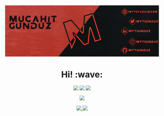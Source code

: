 [![Social banner for myygunduz](https://github.com/myygunduz/myygunduz/blob/main/ReadMe.gif)](https://myygyazilim.com)


<h1 align='center'> Hi! :wave: </h1>

<p align="center"><a href="https://twitter.com/myygunduz" target="_blank"><img src="https://img.shields.io/badge/twitter-%231DA1F2.svg?&style=for-the-badge&logo=twitter&logoColor=white" height=25></a> <a href="https://www.linkedin.com/in/myygunduz/" target="_blank"><img src="https://img.shields.io/badge/linkedin-%230077B5.svg?&style=for-the-badge&logo=linkedin&logoColor=white" height=25></a> <a href="https://www.instagram.com/myygunduz/" target="_blank"><img src="https://img.shields.io/badge/instagram-%23E4405F.svg?&style=for-the-badge&logo=instagram&logoColor=white" height=25></a> 
</p>


<p align="center">
<a href="https://github.com/myygunduz"><img src="https://img.shields.io/github/followers/myygunduz?style=social"></a>
</p>
<p align="center"> 
  <a href='https://www.python.org/' ><img src="https://img.shields.io/badge/python%20-%2314354C.svg?&style=for-the-badge&logo=python&logoColor=white"/> </a> 
  <a href='https://github.com/myygunduz' ><img  src="https://img.shields.io/badge/github%20-%23121011.svg?&style=for-the-badge&logo=github&logoColor=white"/></a>
</p>
